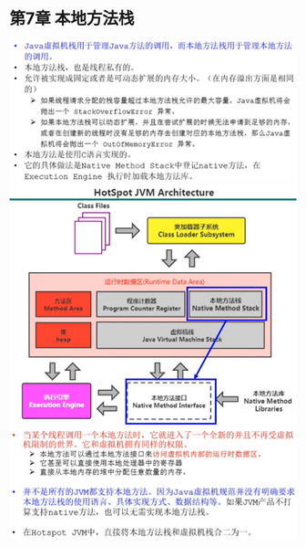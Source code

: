 # 第7章 本地方法栈

<img src="images/117.png" alt="img" style="zoom:67%;" />

<img src="images/118.png" alt="img" style="zoom:67%;" />

<img src="images/119.png" alt="img" style="zoom:67%;" />


